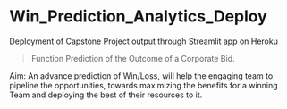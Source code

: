 # Win_Prediction_Analytics_Deploy
Deployment of Capstone Project output through Streamlit app  on Heroku

> Function
Prediction of the Outcome of a Corporate Bid.

Aim: An advance prediction of Win/Loss, will help the engaging team to pipeline the opportunities, towards maximizing the benefits for a winning Team and
     deploying the best of their resources to it.
